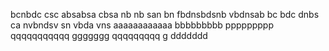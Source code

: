 bcnbdc
csc absabsa
cbsa nb nb
san bn
fbdnsbdsnb
vbdnsab
bc bdc dnbs ca
nvbndsv sn
vbda vns
aaaaaaaaaaaa
bbbbbbbbb
ppppppppp
qqqqqqqqqqq
ggggggg
qqqqqqqqq
g
ddddddd
